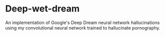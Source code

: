 # Deep-wet-dream

An implementation of Google's Deep Dream neural network hallucinations using my convolutional neural network trained to hallucinate pornography.
